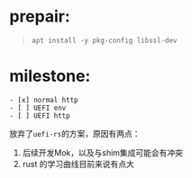 # prepair:

> `apt install -y pkg-config libssl-dev`

# milestone:
    - [x] normal http
    - [ ] UEFI env
    - [ ] UEFI http

放弃了`uefi-rs`的方案，原因有两点：
1. 后续开发Mok，以及与shim集成可能会有冲突
2. rust 的学习曲线目前来说有点大 
